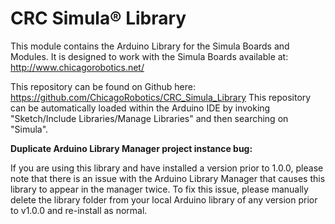 CRC Simula® Library
==================

This module contains the Arduino Library for the Simula Boards and Modules. 
It is designed to work with the Simula Boards available at: 
http://www.chicagorobotics.net/

This repository can be found on Github here: https://github.com/ChicagoRobotics/CRC_Simula_Library
This repository can be automatically loaded within the Arduino IDE by invoking "Sketch/Include Libraries/Manage Libraries" and then searching on "Simula".

**Duplicate Arduino Library Manager project instance bug:**

If you are using this library and have installed a version prior to 1.0.0, please note that there is an issue with the Arduino Library Manager that causes this library to appear in the manager twice.  To fix this issue, please manually delete the library folder from your local Arduino library of any version prior to v1.0.0 and re-install as normal.
